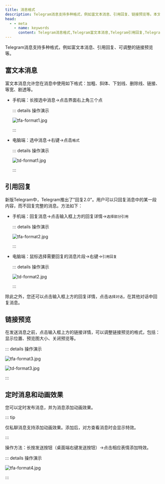 ```yaml
---
title: 消息格式
description: Telegram消息支持多种格式，例如富文本消息、引用回复、链接预览等。本文介绍了如何发送富文本消息，引用回复特定内容，以及调整链接预览。
head:
  - - meta
    - name: keywords
      content: Telegram消息格式,Telegram富文本消息,Telegram引用回复,Telegram链接预览,TG消息格式,TG富文本消息,TG引用回复,TG链接预览,电报消息格式,电报富文本消息,电报引用回复,电报链接预览
---
```


Telegram消息支持多种格式，例如富文本消息、引用回复、可调整的链接预览等。

## 富文本消息

富文本消息允许您在消息中使用如下格式：加粗、斜体、下划线、删除线、链接、等宽、剧透等。

- 手机端：长按选中消息->点击界面右上角三个点

  ::: details 操作演示

  ![tfa-format1.jpg](https://cdn.jsdelivr.net/gh/tgwiki//images/tfa/format1.jpg)

  :::

- 电脑端：选中消息->右键->点击`格式`

  ::: details 操作演示

  ![td-format1.jpg](https://cdn.jsdelivr.net/gh/tgwiki//images/td/format1.jpg)

  :::

## 引用回复

新版Telegram中，Telegram推出了"回复2.0"。用户可以只回复消息中的某一段内容，而不回复完整的消息。方法如下：

- 手机端：回复消息->点击输入框上方的回复详情->`选择部分引用`

  ::: details 操作演示

  ![tfa-format2.jpg](https://cdn.jsdelivr.net/gh/tgwiki//images/tfa/format2.jpg)

  :::

- 电脑端：鼠标选择需要回复的消息片段->右键->`引用回复`

  ::: details 操作演示

  ![td-format2.jpg](https://cdn.jsdelivr.net/gh/tgwiki//images/td/format2.jpg)

  :::


除此之外，您还可以点击输入框上方的回复详情，点击`选择对话`，在其他对话中回复消息。

## 链接预览

在发送消息之前，点击输入框上方的链接详情，可以调整链接预览的格式，包括：显示位置、预览图大小、关闭预览等。

::: details 操作演示

![tfa-format3.jpg](https://cdn.jsdelivr.net/gh/tgwiki//images/tfa/format3.jpg)

![td-format3.jpg](https://cdn.jsdelivr.net/gh/tgwiki//images/td/format3.jpg)

:::

## 定时消息和动画效果

您可以定时发布消息，并为消息添加动画效果。

::: tip

仅私聊消息支持添加动画效果。添加后，对方查看消息时会显示特效。

:::

操作方法：长按发送按钮（桌面端右键发送按钮）->点击相应表情添加特效。

::: details 操作演示

![tfa-format4.jpg](https://cdn.jsdelivr.net/gh/tgwiki//images/tfa/format4.jpg)

:::

